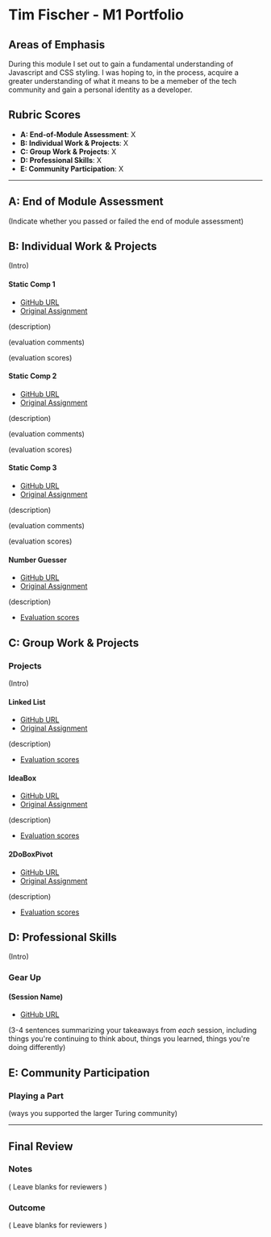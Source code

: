 # Tim Fischer - M1 Portfolio

## Areas of Emphasis

 During this module I set out to gain a fundamental understanding of Javascript and CSS styling. I was hoping to, in the process, acquire a greater understanding of what it means to be a memeber of the tech community and gain a personal identity as a developer.

## Rubric Scores

* **A: End-of-Module Assessment**: X
* **B: Individual Work & Projects**: X
* **C: Group Work & Projects**: X
* **D: Professional Skills**: X
* **E: Community Participation**: X

-----------------------

## A: End of Module Assessment

(Indicate whether you passed or failed the end of module assessment)


## B: Individual Work & Projects

(Intro)

#### Static Comp 1

* [GitHub URL](https://github.com/TFisch/TF-comp-challenge-1)
* [Original Assignment](http://frontend.turing.io/projects/m1-static-comp-1.html)

(description)

(evaluation comments)

(evaluation scores)

#### Static Comp 2

* [GitHub URL](https://github.com/TFisch/tf-comp-challenge-2)
* [Original Assignment](http://frontend.turing.io/projects/m1-static-comp-2.html)

(description)

(evaluation comments)

(evaluation scores)

#### Static Comp 3

* [GitHub URL](https://github.com/TFisch/tf-comp-challenge-3)
* [Original Assignment](http://frontend.turing.io/projects/m1-static-comp-3.html)

(description)

(evaluation comments)

(evaluation scores)

#### Number Guesser

* [GitHub URL](https://github.com/TFisch/number-guesser)
* [Original Assignment](http://frontend.turing.io/projects/number-guesser.html)

(description)

* [Evaluation scores](https://github.com/turingschool/front-end-submissions-public/blob/master/1804/mod-1/number-guesser/tim-fischer.md
)

## C: Group Work & Projects

### Projects

(Intro)

#### Linked List

* [GitHub URL](https://github.com/Alexbruce1/Linked-List)
* [Original Assignment](http://frontend.turing.io/projects/linked-list.html)

(description)

* [Evaluation scores](https://github.com/turingschool/front-end-submissions-public/blob/master/1804/mod-1/linked-list/tim-alex.md)


#### IdeaBox

* [GitHub URL](https://github.com/brandonfiebiger/idea-box)
* [Original Assignment](http://frontend.turing.io/projects/ideabox.html)

(description)

* [Evaluation scores](https://github.com/turingschool/front-end-submissions-public/blob/master/1804/mod-1/idea-box/brandonf-tim.md)

#### 2DoBoxPivot

* [GitHub URL](https://github.com/GraySmith00/2DoBox-Pivot)
* [Original Assignment](http://frontend.turing.io/projects/2DoBox-Pivot-Mod1.html)

(description)

* [Evaluation scores](https://github.com/turingschool/front-end-submissions-public/blob/master/1804/mod-1/to-do-box/gray-timf.md)


## D: Professional Skills
(Intro)

### Gear Up
#### (Session Name)

* [GitHub URL]()

(3-4 sentences summarizing your takeaways from _each_ session, including things you're continuing to think about, things you learned, things you're doing differently)

## E: Community Participation

### Playing a Part

(ways you supported the larger Turing community)

------------------

## Final Review

### Notes

( Leave blanks for reviewers )

### Outcome

( Leave blanks for reviewers )
